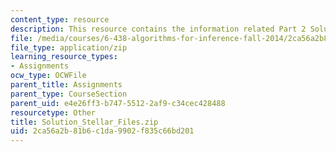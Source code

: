```yaml
---
content_type: resource
description: This resource contains the information related Part 2 Solution.
file: /media/courses/6-438-algorithms-for-inference-fall-2014/2ca56a2b81b6c1da9902f835c66bd201_Solution_Stellar_Files.zip
file_type: application/zip
learning_resource_types:
- Assignments
ocw_type: OCWFile
parent_title: Assignments
parent_type: CourseSection
parent_uid: e4e26ff3-b747-5512-2af9-c34cec428488
resourcetype: Other
title: Solution_Stellar_Files.zip
uid: 2ca56a2b-81b6-c1da-9902-f835c66bd201
---
```

